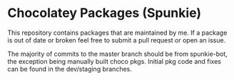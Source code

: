 Chocolatey Packages (Spunkie)
==================================

This repository contains packages that are maintained by me. If a package is out of date or broken feel free to submit a pull request or open an issue.

The majority of commits to the master branch should be from spunkie-bot, the exception being manually built choco pkgs. Initial pkg code and fixes can be found in the dev/staging branches.


